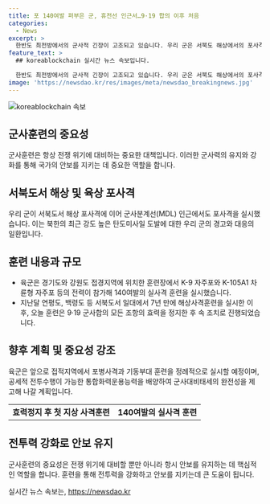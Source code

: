 ```yaml
---
title: 포 140여발 퍼부은 군, 휴전선 인근서…9·19 합의 이후 처음
categories:
  - News
excerpt: >
  한반도 최전방에서의 군사적 긴장이 고조되고 있습니다. 우리 군은 서북도 해상에서의 포사격에 이어 남북 군사분계선(MDL) 인근에서도 포사격을 실시했습니다. 이는 2018년 이후 처음으로 MDL 인근에서의 포사격인데, 이로써 9·19 군사합의 조항을 어겼다는 비난을 받고 있습니다. 우리 군은 북한의 도발에 대응하기 위해 지상과 해상에서의 사격 훈련을 강화하고 있으며, 대남 오물풍선 살포와 GPS 전파교란 공격, 탄도미사일 발사 등의 북한의 도발로 인해 9·19 군사합의 효력이 중단되었습니다. 이에 따라 우리 군은 북한에 경고장을 보내기 위해 포사격을 잇달아 실시하고 있습니다.
feature_text: >
  ## koreablockchain 실시간 뉴스 속보입니다.

  한반도 최전방에서의 군사적 긴장이 고조되고 있습니다. 우리 군은 서북도 해상에서의 포사격에 이어 남북 군사분계선(MDL) 인근에서도 포사격을 실시했습니다. 이는 2018년 이후 처음으로 MDL 인근에서의 포사격인데, 이로써 9·19 군사합의 조항을 어겼다는 비난을 받고 있습니다. 우리 군은 북한의 도발에 대응하기 위해 지상과 해상에서의 사격 훈련을 강화하고 있으며, 대남 오물풍선 살포와 GPS 전파교란 공격, 탄도미사일 발사 등의 북한의 도발로 인해 9·19 군사합의 효력이 중단되었습니다. 이에 따라 우리 군은 북한에 경고장을 보내기 위해 포사격을 잇달아 실시하고 있습니다.
image: 'https://newsdao.kr/res/images/meta/newsdao_breakingnews.jpg'
---
```


<p><img src="https://newsdao.kr/res/images/meta/newsdao_breakingnews.jpg" alt="koreablockchain 속보" /></p>

<h2 data-ke-size="size26">군사훈련의 중요성</h2>

<p data-ke-size="size16">군사훈련은 항상 전쟁 위기에 대비하는 중요한 대책입니다. 이러한 군사력의 유지와 강화를 통해 국가의 안보를 지키는 데 중요한 역할을 합니다.</p>

<h2 data-ke-size="size26">서북도서 해상 및 육상 포사격</h2>

<p data-ke-size="size16">우리 군이 서북도서 해상 포사격에 이어 군사분계선(MDL) 인근에서도 포사격을 실시했습니다. 이는 북한의 최근 강도 높은 탄도미사일 도발에 대한 우리 군의 경고와 대응의 일환입니다.</p>

<h2 data-ke-size="size26">훈련 내용과 규모</h2>

<ul>
<li>육군은 경기도와 강원도 접경지역에 위치한 훈련장에서 K-9 자주포와 K-105A1 차륜형 자주포 등의 전력이 참가해 140여발의 실사격 훈련을 실시했습니다.</li>
<li>지난달 연평도, 백령도 등 서북도서 일대에서 7년 만에 해상사격훈련을 실시한 이후, 오늘 훈련은 9·19 군사합의 모든 조항의 효력을 정지한 후 속 조치로 진행되었습니다.</li>
</ul>

<h2 data-ke-size="size26">향후 계획 및 중요성 강조</h2>

<p data-ke-size="size16">육군은 앞으로 접적지역에서 포병사격과 기동부대 훈련을 정례적으로 실시할 예정이며, 공세적 전투수행이 가능한 통합화력운용능력을 배양하여 군사대비태세의 완전성을 제고해 나갈 계획입니다.</p>

<table>
<tr>
<td style="text-align: center; height: 17px;"><b>효력정지 후 첫 지상 사격훈련</b></td>
<td style="text-align: center; height: 17px;"><b>140여발의 실사격 훈련</b></td>
</tr>
</table>

<h2 data-ke-size="size26">전투력 강화로 안보 유지</h2>

<p data-ke-size="size16">군사훈련의 중요성은 전쟁 위기에 대비할 뿐만 아니라 항시 안보를 유지하는 데 핵심적인 역할을 합니다. 훈련을 통해 전투력을 강화하고 안보를 지키는데 큰 도움이 됩니다.</p>
실시간 뉴스 속보는, <a href="https://newsdao.kr" rel="dofollow">https://newsdao.kr</a>


